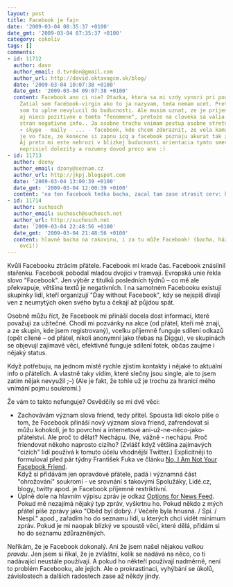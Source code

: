 ```yaml
---
layout: post
title: Facebook je fajn
date: '2009-03-04 08:35:37 +0100'
date_gmt: '2009-03-04 07:35:37 +0100'
category: cokoliv
tags: []
comments:
- id: 11712
  author: davo
  author_email: d.tvrdon@gmail.com
  author_url: http://david.oktavagcm.sk/blog/
  date: '2009-03-04 10:07:38 +0100'
  date_gmt: '2009-03-04 09:07:38 +0100'
  content: Facebook ano ci nie? Otazka, ktora sa mi vzdy vynori pri podobnych clankoch.
    Zatial som facebook-virgin ako to ja nazyvam, teda nemam ucet. Preto zatial, lebo
    som to uplne nevylucil do buducnosti. Ale musim uznat, ze je prijemne si precitat
    aj nieco pozitivne o tomto "fenomene", pretoze na cloveka sa valia so vsetkych
    stran negativne info.. Ja osobne trochu vnimam postup osobne stretnutie - icq
    - skype - maily - ... - facebook, kde chcem zdoraznit, ze vela kamaratov a znamych
    je vo faze, ze konecne si zapnu icq a facebook poznaju akurat tak z titulkov novin.
    Aj preto mi este nehrozi v blizkej buducnosti orientacia tymto smerom, este stale
    neprisiel dolezity a rozumny dovod preco ano :)
- id: 11713
  author: dzony
  author_email: dzony@seznam.cz
  author_url: http://jkpj.blogspot.com
  date: '2009-03-04 13:00:39 +0100'
  date_gmt: '2009-03-04 12:00:39 +0100'
  content: 'na ten facebook tedka bacha, zacal tam zase strasit cerv: http://jkpj.blogspot.com/2009/03/otravny-cerv-krade-ucty-na-facebooku.html'
- id: 11714
  author: suchosch
  author_email: suchosch@suchosch.net
  author_url: http://suchosch.net
  date: '2009-03-04 22:48:56 +0100'
  date_gmt: '2009-03-04 21:48:56 +0100'
  content: hlavně bacha na rakovinu, i za tu může Facebook! (bacha, házím virtuální
    ovci!)
---
```

<p>Kvůli Facebooku ztrácím přátele. Facebook mi krade čas. Facebook znásilnil stařenku. Facebook pobodal mladou dvojici v tramvaji. Evropská unie řekla slovo "Facebook". Jen výběr z titulků posledních týdnů – co mě ale překvapuje, většina textů je negativních. I na samotném Facebooku existují skupinky lidí, kteří organizují "Day without Facebook", kdy se nejspíš dívají ven z neumytých oken svého bytu a čekají až půjdou spát.</p>
<p>Osobně můžu říct, že Facebook mi přináší docela dost informací, které považuji za užitečné. Chodí mi pozvánky na akce (od přátel, kteří mě znají, a ze skupin, kde jsem registrovaný), vcelku příjemně funguje sdílení odkazů (opět cílené – od přátel, nikoli anonymní jako třebas na Diggu), ve skupinách se objevují zajímavé věci, efektivně funguje sdílení fotek, občas zaujme i nějaký status. </p>
<p>Když potřebuju, na jednom místě rychle zjistím kontakty i nějaké to aktuální info o přátelích. A vlastně taky vidím, které slečny jsou single, ale to jsem zatím nějak nevyužil ;–) (Ale je fakt, že tohle už je trochu za hranicí mého vnímání pojmu soukromí.)</p>
<p>Že vám to takto nefunguje? Osvědčily se mi dvě věci:</p>
<ul>
<li>Zachovávám význam slova friend, tedy přítel. Spousta lidí okolo píše o tom, že Facebook přináší nový význam slova friend, zafrendovat si můžu kohokoli, je to povrchní a internetové ani-už-ne-něco-jako-přátelství. Ale proč to dělat? Nechápu. (Ne, vážně - nechápu. Proč friendovat někoho naprosto cizího? (Zvlášť když většina zajímavých "cizích" lidí používá k tomuto účelu vhodnější Twitter.) Explicitněji to formuloval před pár týdny František Fuka ve článku <a href="http://blog.fuxoft.cz/2009/01/no-i-am-not-your-facebook-friend.html">No, I Am Not Your Facebook Friend</a>.<br />
Když si přidávám jen opravdové přátele, padá i významná část "ohrožování" soukromí - ve srovnání s takovými Spolužáky, Lidé.cz, blogy, twitty apod. je Facebook příjemně restriktivní. </li>
<li>Úplně dole na hlavním výpisu zpráv je odkaz <a href="http://www.facebook.com/feed_prefs.php">Options for News Feed</a>. Pokud mě nezajímá nějaký typ zpráv, vyškrtnu ho. Pokud někdo z mých přátel píše zprávy jako "Oběd byl dobrý. / Večeře byla hnusná. / Spí. / Nespí." apod., zařadím ho do seznamu lidí, u kterých chci vidět minimum zpráv. Pokud je mi naopak blízký ve spoustě věcí, které dělá, přidám si ho do seznamu zdůrazněných.</li>
</ul>
<p>Neříkám, že je Facebook dokonalý. Ani že jsem našel nějakou <em>velkou pravdu</em>. Jen jsem si říkal, že je zvláštní, kolik se nadává na něco, co ti nadávající neustále používají. A pokud ho někteří používají nadměrně, není to problém Facebooku, ale jejich. Ale o prokrastinaci, vyhýbání se úkolů, závislostech a dalších radostech zase až někdy jindy.</p>
